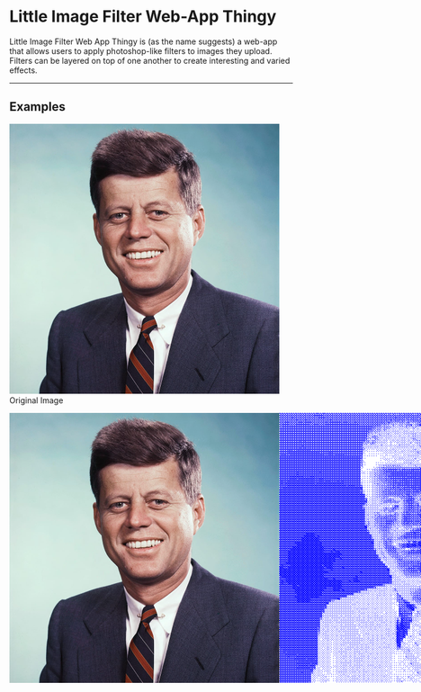 # Little Image Filter Web-App Thingy

Little Image Filter Web App Thingy is (as the name suggests) a web-app that allows users to apply photoshop-like filters to images they upload. Filters can be layered on top of one another to create interesting and varied effects.

----

## Examples
![JFK](./readme-imgs/jfk-og.png) 
Original Image

<div style="display: flex;">
    <img src="./readme-imgs/jfk-og.png">
    <img src="./readme-imgs/jfk-bit.png">
</div>


